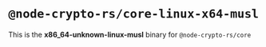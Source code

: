 # `@node-crypto-rs/core-linux-x64-musl`

This is the **x86_64-unknown-linux-musl** binary for `@node-crypto-rs/core`

